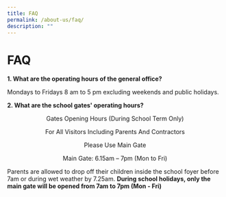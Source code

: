 ```yaml
---
title: FAQ
permalink: /about-us/faq/
description: ""
---
```

# FAQ
**1\. What are the operating hours of the general office?** 

Mondays to Fridays 8 am to 5 pm excluding weekends and public holidays.   
  

**2\. What are the school gates' operating hours?** 

<p style="text-align: center;">Gates Opening Hours (During School Term Only)</p>

<p style="text-align: center;">For All Visitors Including Parents And Contractors</p>

<p style="text-align: center;">Please Use Main Gate</p>

<p style="text-align: center;">Main Gate: 6.15am – 7pm (Mon to Fri)</p>

Parents are allowed to drop off their children inside the school foyer before 7am or during wet weather by 7.25am. **During school holidays, only the main gate will be opened from 7am to 7pm (Mon - Fri)**